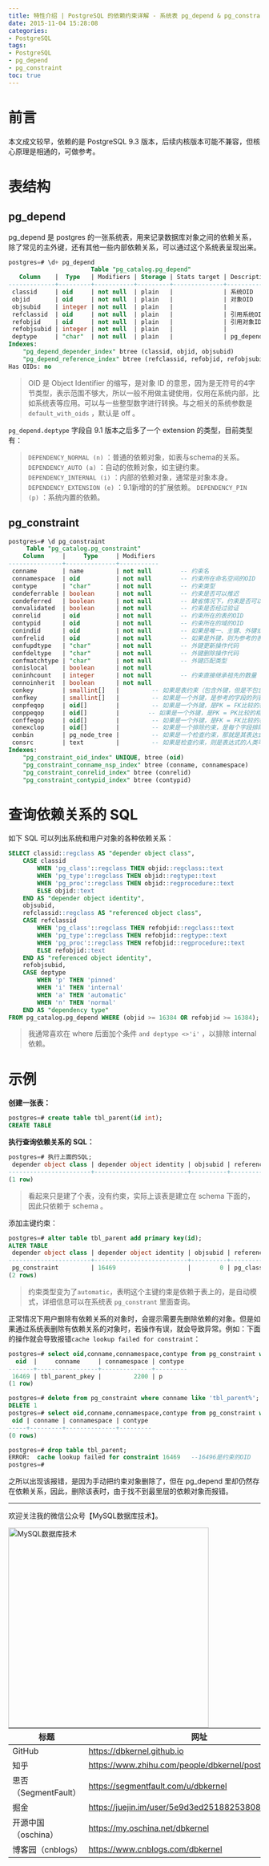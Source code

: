 ```yaml
---
title: 特性介绍 | PostgreSQL 的依赖约束详解 - 系统表 pg_depend & pg_constraint
date: 2015-11-04 15:28:08
categories:
- PostgreSQL
tags:
- PostgreSQL
- pg_depend
- pg_constraint
toc: true
---
```


<!-- more -->


# 前言

本文成文较早，依赖的是 PostgreSQL 9.3 版本，后续内核版本可能不兼容，但核心原理是相通的，可做参考。

# 表结构

## pg_depend

pg_depend 是 postgres 的一张系统表，用来记录数据库对象之间的依赖关系，除了常见的主外键，还有其他一些内部依赖关系，可以通过这个系统表呈现出来。

```sql
postgres=# \d+ pg_depend
                       Table "pg_catalog.pg_depend"
   Column    |  Type   | Modifiers | Storage | Stats target | Description
-------------+---------+-----------+---------+--------------+-------------
 classid     | oid     | not null  | plain   |              | 系统OID
 objid       | oid     | not null  | plain   |              | 对象OID
 objsubid    | integer | not null  | plain   |              |
 refclassid  | oid     | not null  | plain   |              | 引用系统OID
 refobjid    | oid     | not null  | plain   |              | 引用对象ID
 refobjsubid | integer | not null  | plain   |              |
 deptype     | "char"  | not null  | plain   |              | pg_depend类型
Indexes:
    "pg_depend_depender_index" btree (classid, objid, objsubid)
    "pg_depend_reference_index" btree (refclassid, refobjid, refobjsubid)
Has OIDs: no
```
>OID 是 Object Identifier 的缩写，是对象 ID 的意思，因为是无符号的4字节类型，表示范围不够大，所以一般不用做主键使用，仅用在系统内部，比如系统表等应用。可以与一些整型数字进行转换。与之相关的系统参数是 `default_with_oids` ，默认是 off 。

`pg_depend.deptype` 字段自 9.1 版本之后多了一个 extension 的类型，目前类型有：

>`DEPENDENCY_NORMAL (n)` ：普通的依赖对象，如表与schema的关系。
>`DEPENDENCY_AUTO (a)` ：自动的依赖对象，如主键约束。
>`DEPENDENCY_INTERNAL (i)` ：内部的依赖对象，通常是对象本身。
>`DEPENDENCY_EXTENSION (e)` ：9.1新增的的扩展依赖。
>`DEPENDENCY_PIN (p)` ：系统内置的依赖。


## pg_constraint

```sql
postgres=# \d pg_constraint
     Table "pg_catalog.pg_constraint"
    Column     |     Type     | Modifiers
---------------+--------------+-----------
 conname       | name         | not null        -- 约束名
 connamespace  | oid          | not null        -- 约束所在命名空间的OID
 contype       | "char"       | not null        -- 约束类型
 condeferrable | boolean      | not null        -- 约束是否可以推迟
 condeferred   | boolean      | not null        -- 缺省情况下，约束是否可以推迟
 convalidated  | boolean      | not null        -- 约束是否经过验证
 conrelid      | oid          | not null        -- 约束所在的表的OID
 contypid      | oid          | not null        -- 约束所在的域的OID
 conindid      | oid          | not null        -- 如果是唯一、主键、外键或排除约束，则为支持这个约束的索引；否则为0
 confrelid     | oid          | not null        -- 如果是外键，则为参考的表；否则为 0
 confupdtype   | "char"       | not null        -- 外键更新操作代码
 confdeltype   | "char"       | not null        -- 外键删除操作代码
 confmatchtype | "char"       | not null        -- 外键匹配类型
 conislocal    | boolean      | not null
 coninhcount   | integer      | not null        -- 约束直接继承祖先的数量
 connoinherit  | boolean      | not null
 conkey        | smallint[]   |         -- 如果是表约束（包含外键，但是不包含约束触发器），则是约束字段的列表
 confkey       | smallint[]   |         -- 如果是一个外键，是参考的字段的列表
 conpfeqop     | oid[]        |         -- 如果是一个外键，是PK = FK比较的相等操作符的列表
 conppeqop     | oid[]        |        -- 如果是一个外键，是PK = PK比较的相等操作符的列表
 conffeqop     | oid[]        |         -- 如果是一个外键，是FK = FK比较的相等操作符的列表
 conexclop     | oid[]        |         -- 如果是一个排除约束，是每个字段排除操作符的列表
 conbin        | pg_node_tree |         -- 如果是一个检查约束，那就是其表达式的内部形式
 consrc        | text         |         -- 如果是检查约束，则是表达式的人类可读形式
Indexes:
    "pg_constraint_oid_index" UNIQUE, btree (oid)
    "pg_constraint_conname_nsp_index" btree (conname, connamespace)
    "pg_constraint_conrelid_index" btree (conrelid)
    "pg_constraint_contypid_index" btree (contypid)
```

# 查询依赖关系的 SQL

如下 SQL 可以列出系统和用户对象的各种依赖关系：

```sql
SELECT classid::regclass AS "depender object class",
    CASE classid
        WHEN 'pg_class'::regclass THEN objid::regclass::text
        WHEN 'pg_type'::regclass THEN objid::regtype::text
        WHEN 'pg_proc'::regclass THEN objid::regprocedure::text
        ELSE objid::text
    END AS "depender object identity",
    objsubid,
    refclassid::regclass AS "referenced object class",
    CASE refclassid
        WHEN 'pg_class'::regclass THEN refobjid::regclass::text
        WHEN 'pg_type'::regclass THEN refobjid::regtype::text
        WHEN 'pg_proc'::regclass THEN refobjid::regprocedure::text
        ELSE refobjid::text
    END AS "referenced object identity",
    refobjsubid,
    CASE deptype
        WHEN 'p' THEN 'pinned'
        WHEN 'i' THEN 'internal'
        WHEN 'a' THEN 'automatic'
        WHEN 'n' THEN 'normal'
    END AS "dependency type"
FROM pg_catalog.pg_depend WHERE (objid >= 16384 OR refobjid >= 16384);
```
>我通常喜欢在 where 后面加个条件 `and deptype <>'i'` ，以排除 internal 依赖。


# 示例

**创建一张表：**
```sql
postgres=# create table tbl_parent(id int);
CREATE TABLE
```

**执行查询依赖关系的 SQL：**
```sql
postgres=# 执行上面的SQL;
 depender object class | depender object identity | objsubid | referenced object class | referenced object identity | refobjsubid | dependency type
-----------------------+--------------------------+----------+-------------------------+------------- pg_class              | tbl_parent               |        0 | pg_namespace            | 2200                       |           0 | normal
(1 row)
```
>看起来只是建了个表，没有约束，实际上该表是建立在 schema 下面的，因此只依赖于 schema 。

添加主键约束：
```sql
postgres=# alter table tbl_parent add primary key(id);
ALTER TABLE
 depender object class | depender object identity | objsubid | referenced object class | referenced object identity | refobjsubid | dependency type
-----------------------+--------------------------+----------+-------------------------+------- pg_class              | tbl_parent               |        0 | pg_namespace            | 2200                       |           0 | normal
 pg_constraint         | 16469                    |        0 | pg_class                | tbl_parent                 |           1 | automatic
(2 rows)
```
>约束类型变为了`automatic`，表明这个主键约束是依赖于表上的，是自动模式，详细信息可以在系统表 `pg_constrant` 里面查询。

正常情况下用户删除有依赖关系的对象时，会提示需要先删除依赖的对象。但是如果通过系统表删除有依赖关系的对象时，若操作有误，就会导致异常。例如：下面的操作就会导致报错`cache lookup failed for constraint`：
```sql
postgres=# select oid,conname,connamespace,contype from pg_constraint where conname like 'tbl_parent%';
  oid  |     conname     | connamespace | contype
-------+-----------------+--------------+---------
 16469 | tbl_parent_pkey |         2200 | p
(1 row)

postgres=# delete from pg_constraint where conname like 'tbl_parent%';
DELETE 1
postgres=# select oid,conname,connamespace,contype from pg_constraint where conname like 'tbl_parent%';
 oid | conname | connamespace | contype
-----+---------+--------------+---------
(0 rows)

postgres=# drop table tbl_parent;
ERROR:  cache lookup failed for constraint 16469   --16496是约束的OID
postgres=#
```

之所以出现该报错，是因为手动把约束对象删除了，但在 pg_depend 里却仍然存在依赖关系，因此，删除该表时，由于找不到最里层的依赖对象而报错。

----

欢迎关注我的微信公众号【MySQL数据库技术】。

<img src="https://dbkernel-1306518848.cos.ap-beijing.myqcloud.com/wechat/my-wechat-official-account.png" width="400" height="400" alt="MySQL数据库技术" align="left"/>


| 标题                 | 网址                                                  |
| -------------------- | ----------------------------------------------------- |
| GitHub               | https://dbkernel.github.io                            |
| 知乎                 | https://www.zhihu.com/people/dbkernel/posts           |
| 思否（SegmentFault） | https://segmentfault.com/u/dbkernel                   |
| 掘金                 | https://juejin.im/user/5e9d3ed251882538083fed1f/posts |
| 开源中国（oschina）  | https://my.oschina.net/dbkernel                       |
| 博客园（cnblogs）    | https://www.cnblogs.com/dbkernel                      |

